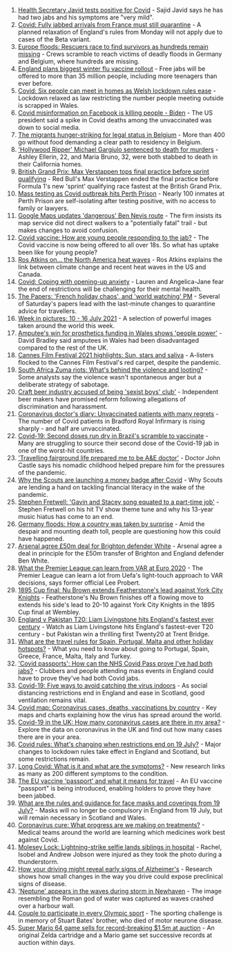 1. [Health Secretary Javid tests positive for Covid](https://www.bbc.co.uk/news/uk-57874744) - Sajid Javid says he has had two jabs and his symptoms are "very mild".
2. [Covid: Fully jabbed arrivals from France must still quarantine](https://www.bbc.co.uk/news/uk-57869880) - A planned relaxation of England's rules from Monday will not apply due to cases of the Beta variant.
3. [Europe floods: Rescuers race to find survivors as hundreds remain missing](https://www.bbc.co.uk/news/world-europe-57871308) - Crews scramble to reach victims of deadly floods in Germany and Belgium, where hundreds are missing.
4. [England plans biggest winter flu vaccine rollout](https://www.bbc.co.uk/news/health-57867955) - Free jabs will be offered to more than 35 million people, including more teenagers than ever before.
5. [Covid: Six people can meet in homes as Welsh lockdown rules ease](https://www.bbc.co.uk/news/uk-wales-57866006) - Lockdown relaxed as law restricting the number people meeting outside is scrapped in Wales.
6. [Covid misinformation on Facebook is killing people - Biden](https://www.bbc.co.uk/news/world-us-canada-57870778) - The US president said a spike in Covid deaths among the unvaccinated was down to social media.
7. [The migrants hunger-striking for legal status in Belgium](https://www.bbc.co.uk/news/world-europe-57867823) - More than 400 go without food demanding a clear path to residency in Belgium.
8. ['Hollywood Ripper' Michael Gargiulo sentenced to death for murders](https://www.bbc.co.uk/news/world-us-canada-57871320) - Ashley Ellerin, 22, and Maria Bruno, 32, were both stabbed to death in their California homes.
9. [British Grand Prix: Max Verstappen tops final practice before sprint qualifying](https://www.bbc.co.uk/sport/formula1/57874423) - Red Bull's Max Verstappen ended the final practice before Formula 1's new 'sprint' qualifying race fastest at the British Grand Prix.
10. [Mass testing as Covid outbreak hits Perth Prison](https://www.bbc.co.uk/news/uk-scotland-tayside-central-57873846) - Nearly 100 inmates at Perth Prison are self-isolating after testing positive, with no access to family or lawyers.
11. [Google Maps updates 'dangerous' Ben Nevis route](https://www.bbc.co.uk/news/uk-scotland-highlands-islands-57873330) - The firm insists its map service did not direct walkers to a "potentially fatal" trail - but makes changes to avoid confusion.
12. [Covid vaccine: How are young people responding to the jab?](https://www.bbc.co.uk/news/uk-england-london-57845115) - The Covid vaccine is now being offered to all over 18s. So what has uptake been like for young people?
13. [Ros Atkins on… the North America heat waves](https://www.bbc.co.uk/news/world-57868135) - Ros Atkins explains the link between climate change and recent heat waves in the US and Canada.
14. [Covid: Coping with opening-up anxiety](https://www.bbc.co.uk/news/health-57869257) - Lauren and Angelica-Jane fear the end of restrictions will be challenging for their mental health.
15. [The Papers: 'French holiday chaos', and 'world watching' PM](https://www.bbc.co.uk/news/blogs-the-papers-57870838) - Several of Saturday's papers lead with the last-minute changes to quarantine advice for travellers.
16. [Week in pictures: 10 - 16 July 2021](https://www.bbc.co.uk/news/in-pictures-57853779) - A selection of powerful images taken around the world this week.
17. [Amputee's win for prosthetics funding in Wales shows 'people power'](https://www.bbc.co.uk/news/uk-wales-57866765) - David Bradley said amputees in Wales had been disadvantaged compared to the rest of the UK.
18. [Cannes Film Festival 2021 highlights: Sun, stars and saliva](https://www.bbc.co.uk/news/entertainment-arts-57864015) - A-listers flocked to the Cannes Film Festival's red carpet, despite the pandemic.
19. [South Africa Zuma riots: What's behind the violence and looting?](https://www.bbc.co.uk/news/world-africa-57860998) - Some analysts say the violence wasn't spontaneous anger but a deliberate strategy of sabotage.
20. [Craft beer industry accused of being 'sexist boys' club'](https://www.bbc.co.uk/news/business-57719831) - Independent beer makers have promised reform following allegations of discrimination and harassment.
21. [Coronavirus doctor's diary: Unvaccinated patients with many regrets](https://www.bbc.co.uk/news/stories-57866661) - The number of Covid patients in Bradford Royal Infirmary is rising sharply - and half are unvaccinated.
22. [Covid-19: Second doses run dry in Brazil's scramble to vaccinate](https://www.bbc.co.uk/news/world-latin-america-57819263) - Many are struggling to source their second dose of the Covid-19 jab in one of the worst-hit countries.
23. ['Travelling fairground life prepared me to be A&E doctor'](https://www.bbc.co.uk/news/uk-england-sussex-57643707) - Doctor John Castle says his nomadic childhood helped prepare him for the pressures of the pandemic.
24. [Why the Scouts are launching a money badge after Covid](https://www.bbc.co.uk/news/business-57863156) - Why Scouts are lending a hand on tackling financial literacy in the wake of the pandemic.
25. [Stephen Fretwell: 'Gavin and Stacey song equated to a part-time job'](https://www.bbc.co.uk/news/entertainment-arts-57812272) - Stephen Fretwell on his hit TV show theme tune and why his 13-year music hiatus has come to an end.
26. [Germany floods: How a country was taken by surprise](https://www.bbc.co.uk/news/world-europe-57867773) - Amid the despair and mounting death toll, people are questioning how this could have happened.
27. [Arsenal agree £50m deal for Brighton defender White](https://www.bbc.co.uk/sport/football/57873034) - Arsenal agree a deal in principle for the £50m transfer of Brighton and England defender Ben White.
28. [What the Premier League can learn from VAR at Euro 2020](https://www.bbc.co.uk/sport/football/57859833) - The Premier League can learn a lot from Uefa's light-touch approach to VAR decisions, says former official Lee Probert.
29. [1895 Cup final: Nu Brown extends Featherstone's lead against York City Knights](https://www.bbc.co.uk/sport/av/rugby-league/57874345) - Featherstone's Nu Brown finishes off a flowing move to extends his side's lead to 20-10 against York City Knights in the 1895 Cup final at Wembley.
30. [England v Pakistan T20: Liam Livingstone hits England's fastest ever century](https://www.bbc.co.uk/sport/av/cricket/57870572) - Watch as Liam Livingstone hits England's fastest-ever T20 century - but Pakistan win a thrilling first Twenty20 at Trent Bridge.
31. [What are the travel rules for Spain, Portugal, Malta and other holiday hotspots?](https://www.bbc.co.uk/news/explainers-56997931) - What you need to know about going to Portugal, Spain, Greece, France, Malta, Italy and Turkey.
32. ['Covid passports': How can the NHS Covid Pass prove I've had both jabs?](https://www.bbc.co.uk/news/explainers-55718553) - Clubbers and people attending mass events in England could have to prove they've had both Covid jabs.
33. [Covid-19: Five ways to avoid catching the virus indoors](https://www.bbc.co.uk/news/explainers-53917432) - As social distancing restrictions end in England and ease in Scotland, good ventilation remains vital.
34. [Covid map: Coronavirus cases, deaths, vaccinations by country](https://www.bbc.co.uk/news/world-51235105) - Key maps and charts explaining how the virus has spread around the world.
35. [Covid-19 in the UK: How many coronavirus cases are there in my area?](https://www.bbc.co.uk/news/uk-51768274) - Explore the data on coronavirus in the UK and find out how many cases there are in your area.
36. [Covid rules: What's changing when restrictions end on 19 July?](https://www.bbc.co.uk/news/explainers-52530518) - Major changes to lockdown rules take effect in England and Scotland, but some restrictions remain.
37. [Long Covid: What is it and what are the symptoms?](https://www.bbc.co.uk/news/health-57833394) - New research links as many as 200 different symptoms to the condition.
38. [The EU vaccine 'passport' and what it means for travel](https://www.bbc.co.uk/news/explainers-57665765) - An EU vaccine "passport" is being introduced, enabling holders to prove they have been jabbed.
39. [What are the rules and guidance for face masks and coverings from 19 July?](https://www.bbc.co.uk/news/health-51205344) - Masks will no longer be compulsory in England from 19 July, but will remain necessary in Scotland and Wales.
40. [Coronavirus cure: What progress are we making on treatments?](https://www.bbc.co.uk/news/health-52354520) - Medical teams around the world are learning which medicines work best against Covid.
41. [Molesey Lock: Lightning-strike selfie lands siblings in hospital](https://www.bbc.co.uk/news/uk-england-london-57825759) - Rachel, Isobel and Andrew Jobson were injured as they took the photo during a thunderstorm.
42. [How your driving might reveal early signs of Alzheimer's](https://www.bbc.co.uk/news/business-57670006) - Research shows how small changes in the way you drive could expose preclinical signs of disease.
43. ['Neptune' appears in the waves during storm in Newhaven](https://www.bbc.co.uk/news/uk-england-sussex-57770547) - The image resembling the Roman god of water was captured as waves crashed over a harbour wall.
44. [Couple to participate in every Olympic sport](https://www.bbc.co.uk/news/uk-england-bristol-57698186) - The sporting challenge is in memory of Stuart Bates' brother, who died of motor neurone disease.
45. [Super Mario 64 game sells for record-breaking $1.5m at auction](https://www.bbc.co.uk/news/technology-57804089) - An original Zelda cartridge and a Mario game set successive records at auction within days.
